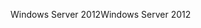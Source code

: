 <span data-ttu-id="d3939-101">Windows Server 2012</span><span class="sxs-lookup"><span data-stu-id="d3939-101">Windows Server 2012</span></span>